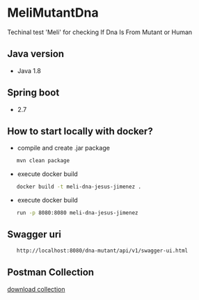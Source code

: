 # MeliMutantDna

Techinal test 'Meli' for checking If Dna Is From Mutant or Human

## Java version
- Java 1.8

## Spring boot
- 2.7

## How to start locally with docker?
- compile and create .jar package
```bash  
   mvn clean package 
``` 
 - execute docker build
```bash  
   docker build -t meli-dna-jesus-jimenez .
``` 
- execute docker build
```bash  
   run -p 8080:8080 meli-dna-jesus-jimenez
```

## Swagger uri
```bash  
   http://localhost:8080/dna-mutant/api/v1/swagger-ui.html
```

## Postman Collection
  [download collection](https://dnamutantbucket.s3.amazonaws.com/postmanCollection/dna-mutant.postman_collection.json)
